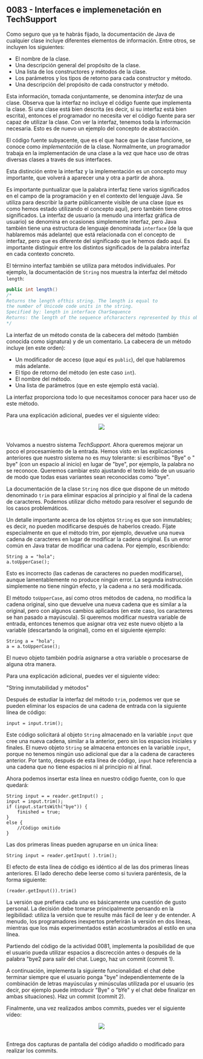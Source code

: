 ## 0083 - Interfaces e implemenetación en TechSupport

Como seguro que ya te habrás fijado, la documentación de Java de cualquier clase incluye diferentes elementos de información. Entre otros, se incluyen los siguientes:

- El nombre de la clase.
- Una descripción general del propósito de la clase.
- Una lista de los constructores y métodos de la clase.
- Los parámetros y los tipos de retorno para cada constructor y método.
- Una descripción del propósito de cada constructor y método.

Esta información, tomada conjuntamente, se denomina *interfaz* de una clase. Observa que la interfaz no incluye el código fuente que implementa la clase. Si una clase está bien descrita (es decir, si su interfaz está bien escrita), entonces el programador no necesita ver el código fuente para ser capaz de utilizar la clase. Con ver la interfaz, tenemos toda la información necesaria. Esto es de nuevo un ejemplo del concepto de abstracción.

El código fuente subyacente, que es el que hace que la clase funcione, se conoce como *implementación* de la clase. Normalmente, un programador trabaja en la implementación de una clase a la vez que hace uso de otras diversas clases a través de sus interfaces.

Esta distinción entre la interfaz y la implementación es un concepto muy importante, que volverá a aparecer una y otra a partir de ahora.

Es importante puntualizar que la palabra interfaz tiene varios significados en el campo de la programación y en el contexto del lenguaje Java. Se utiliza para describir la parte públicamente visible de una clase (que es como hemos estado utilizando el concepto aquí), pero también tiene otros significados. La interfaz de usuario (a menudo una interfaz gráfica de usuario) se denomina en ocasiones simplemente interfaz, pero Java
también tiene una estructura de lenguaje denominada `interface` (de la que hablaremos más adelante) que está relacionada con el concepto de interfaz, pero que es diferente del significado que le hemos dado aquí. Es importante distinguir entre los distintos significados de la palabra interfaz en cada contexto concreto.

El término interfaz también se utiliza para métodos individuales. Por ejemplo, la documentación de `String` nos muestra la interfaz del método `length`:

```java
public int length()
/*
Returns the length ofthis string. The length is equal to 
the number of Unicode code units in the string.
Specified by: length in interface CharSequence
Returns: the length of the sequence ofcharacters represented by this object.
*/
```

La interfaz de un método consta de la cabecera del método (también conocida como signatura) y de un comentario. La cabecera de un método incluye (en este orden):

- Un modificador de acceso (que aquí es `public`), del que hablaremos más adelante.
- El tipo de retorno del método (en este caso `int`).
- El nombre del método.
- Una lista de parámetros (que en este ejemplo está vacía).

La interfaz proporciona todo lo que necesitamos conocer para hacer uso de este método.

Para una explicación adicional, puedes ver el siguiente  vídeo:

<div align="center">
<a href="https://youtu.be/fGWWeN10FvM"><img src="https://img.youtube.com/vi/fGWWeN10FvM/0.jpg" ></a>
</div>
<br>

Volvamos a nuestro sistema *TechSupport*. Ahora queremos mejorar un poco el procesamiento de la entrada. Hemos visto en las explicaciones anteriores que nuestro sistema no es muy tolerante: si escribimos "Bye" o " bye" (con un espacio al inicio) en lugar de "bye", por ejemplo, la palabra no se reconoce. Queremos cambiar esto ajustando el texto leído de un usuario de modo que todas esas variantes sean reconocidas como "bye".

La documentación de la clase `String` nos dice que dispone de un método denominado `trim` para eliminar espacios al principio y al final de la cadena de caracteres. Podemos utilizar dicho método para resolver el segundo de los casos problemáticos.

Un detalle importante acerca de los objetos `String` es que son inmutables; es decir, no pueden modificarse después de haberlos creado. Fíjate especialmente en que el método trim, por ejemplo, devuelve una nueva cadena de caracteres en lugar de modificar la cadena original. Es un error común en Java tratar de modificar una cadena. Por ejemplo, escribiendo:

    String a = "hola";
    a.toUpperCase();

Esto es incorrecto (las cadenas de caracteres no pueden modificarse), aunque lamentablemente no produce ningún error. La segunda instrucción simplemente no tiene ningún efecto, y la cadena `a` no será modificada.

El método `toUpperCase`, así como otros métodos de cadena, no modifica la cadena original, sino que devuelve una nueva cadena que es similar a la original, pero con algunos cambios aplicados (en este caso, los caracteres se han pasado a mayúscula). Si queremos modificar nuestra variable de entrada, entonces tenemos que asignar otra vez este nuevo objeto a la variable (descartando la original), como en el siguiente ejemplo:

    String a = "hola";
    a = a.toUpperCase();

El nuevo objeto también podría asignarse a otra variable o procesarse de alguna otra manera.

Para una explicación adicional, puedes ver el siguiente vídeo:

"String inmutabilidad y métodos"

Después de estudiar la interfaz del método `trim`, podemos ver que se pueden eliminar los espacios de una cadena de entrada con la siguiente línea de código:

    input = input.trim();

Este código solicitará al objeto `String` almacenado en la variable `input` que cree una nueva cadena, similar a la anterior, pero sin los espacios iniciales y finales. El nuevo objeto `String` se almacena entonces en la variable `input`, porque no tenemos ningún uso adicional que dar a la cadena de caracteres anterior. Por tanto, después de esta línea de código, `input` hace referencia a una cadena que no tiene espacios ni al principio ni al final.

Ahora podemos insertar esta línea en nuestro código fuente, con lo que quedará:

    String input = = reader.getInput() ;
    input = input.trim();
    if (input.startsWith("bye")) {
    	finished = true;
    }
    else {
    	//Código omitido
    }

Las dos primeras líneas pueden agruparse en un única línea:

    String input = reader.getInput( ).trim();

El efecto de esta línea de código es idéntico al de las dos primeras líneas anteriores. El lado derecho debe leerse como si tuviera paréntesis, de la forma siguiente:

    (reader.getInput()).trim()

La versión que prefiera cada uno es básicamente una cuestión de gusto personal. La decisión debe tomarse principalmente pensando en la legibilidad: utiliza la versión que te resulte más fácil de leer y de entender. A menudo, los programadores inexpertos preferirán la versión en dos líneas, mientras que los más experimentados están acostumbrados al estilo en una línea.

Partiendo del código de la actividad 0081, implementa la posibilidad de que el usuario pueda utilizar espacios a discrección antes o después de la palabra "bye2 para salir del chat. Luego, haz un commit (commit 1).

A continuación, implementa la siguiente funcionalidad: el chat debe terminar siempre que el usuario ponga "bye" independientemente de la combinación de letras mayúsculas y minúsculas utilizada por el usuario (es decir, por  ejemplo puede introducir "Bye" o "bYe" y el chat debe finalizar en ambas situaciones). Haz un commit (commit 2).

Finalmente, una vez realizados ambos commits, puedes ver el siguiente vídeo:

<div align="center">
<a href="https://youtu.be/JZ55r3zTDd4"><img src="https://img.youtube.com/vi/JZ55r3zTDd4/0.jpg" ></a>
</div>
<br>

Entrega dos capturas de pantalla del código añadido o modificado para realizar los commits.
